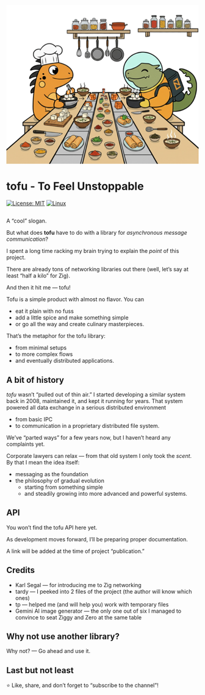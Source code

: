 ![](_logo/Ziggy_And_Zero_Are_Cooking_Tofu.png)
# tofu - To Feel Unstoppable
[![License: MIT](https://img.shields.io/badge/License-MIT-yellow.svg)](https://opensource.org/licenses/MIT)
[![Linux](https://github.com/g41797/yaaamp/actions/workflows/linux.yml/badge.svg)](https://github.com/g41797/yaaamp/actions/workflows/linux.yml)
<!-- [![MacOS](https://github.com/g41797/yaaamp/actions/workflows/mac.yml/badge.svg)](https://github.com/g41797/yaaamp/actions/workflows/mac.yml) -->
##
A “cool” slogan. 

But what does **tofu** have to do with a library for 
_asynchronous message communication_?

I spent a long time racking my brain trying to explain the _point_ of this project.

There are already tons of networking libraries out there 
(well, let’s say at least “half a kilo” for Zig). 

And then it hit me — tofu!

Tofu is a simple product with almost no flavor. You can 
- eat it plain with no fuss
- add a little spice and make something simple
- or go all the way and create culinary masterpieces.

That’s the metaphor for the tofu library: 
- from minimal setups 
- to more complex flows
- and eventually distributed applications.


## A bit of history

_tofu_ wasn’t “pulled out of thin air.” 
I started developing a similar system back in 2008, maintained it, and kept it running for years. 
That system powered all data exchange in a serious distributed environment 
- from basic IPC 
- to communication in a proprietary distributed file system.

We’ve “parted ways” for a few years now, but I haven’t heard any complaints yet.

Corporate lawyers can relax — from that old system I only took the _scent_. 
By that I mean the idea itself: 
- messaging as the foundation
- the philosophy of gradual evolution 
  - starting from something simple 
  - and steadily growing into more advanced and powerful systems.

## API

You won’t find the tofu API here yet.

As development moves forward, I’ll be preparing proper documentation.

A link will be added at the time of project “publication.”


## Credits

- Karl Segal — for introducing me to Zig networking
- tardy — I peeked into 2 files of the project (the author will know which ones)
- tp — helped me (and will help you) work with temporary files
- Gemini AI image generator — the only one out of six I managed to convince to seat Ziggy and Zero at the same table

## Why not use another library?

Why not? — Go ahead and use it.

## Last but not least

⭐️ Like, share, and don’t forget to “subscribe to the channel”!

